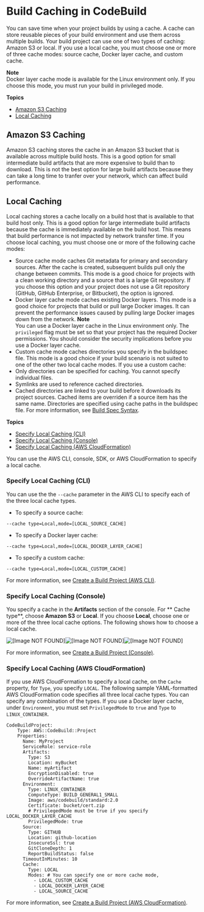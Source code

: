 # Build Caching in CodeBuild<a name="build-caching"></a>

 You can save time when your project builds by using a cache\. A cache can store reusable pieces of your build environment and use them across multiple builds\. Your build project can use one of two types of caching: Amazon S3 or local\. If you use a local cache, you must choose one or more of three cache modes: source cache, Docker layer cache, and custom cache\. 

**Note**  
Docker layer cache mode is available for the Linux environment only\. If you choose this mode, you must run your build in privileged mode\.

**Topics**
+ [Amazon S3 Caching](#caching-s3)
+ [Local Caching](#caching-local)

## Amazon S3 Caching<a name="caching-s3"></a>

 Amazon S3 caching stores the cache in an Amazon S3 bucket that is available across multiple build hosts\. This is a good option for small intermediate build artifacts that are more expensive to build than to download\. This is not the best option for large build artifacts because they can take a long time to tranfer over your network, which can affect build performance\. 

## Local Caching<a name="caching-local"></a>

 Local caching stores a cache locally on a build host that is available to that build host only\. This is a good option for large intermediate build artifacts because the cache is immediately available on the build host\. This means that build performance is not impacted by network transfer time\. If you choose local caching, you must choose one or more of the following cache modes: 
+  Source cache mode caches Git metadata for primary and secondary sources\. After the cache is created, subsequent builds pull only the change between commits\. This mode is a good choice for projects with a clean working directory and a source that is a large Git repository\. If you choose this option and your project does not use a Git repository \(GitHub, GitHub Enterprise, or Bitbucket\), the option is ignored\. 
+  Docker layer cache mode caches existing Docker layers\. This mode is a good choice for projects that build or pull large Docker images\. It can prevent the performance issues caused by pulling large Docker images down from the network\. 
**Note**  
 You can use a Docker layer cache in the Linux environment only\. 
 The `privileged` flag must be set so that your project has the required Docker permissions\. 
 You should consider the security implications before you use a Docker layer cache\. 
+  Custom cache mode caches directories you specify in the buildspec file\. This mode is a good choice if your build scenario is not suited to one of the other two local cache modes\. If you use a custom cache: 
  +  Only directories can be specified for caching\. You cannot specify individual files\. 
  +  Symlinks are used to reference cached directories\. 
  +  Cached directories are linked to your build before it downloads its project sources\. Cached items are overriden if a source item has the same name\. Directories are specified using cache paths in the buildspec file\. For more information, see [Build Spec Syntax](build-spec-ref.md#build-spec-ref-syntax)\. 

**Topics**
+ [Specify Local Caching \(CLI\)](#caching-local-cli)
+ [Specify Local Caching \(Console\)](#caching-local-console)
+ [Specify Local Caching \(AWS CloudFormation\)](#caching-local-cfn)

 You can use the AWS CLI, console, SDK, or AWS CloudFormation to specify a local cache\. 

### Specify Local Caching \(CLI\)<a name="caching-local-cli"></a>

 You can use the the `--cache` parameter in the AWS CLI to specify each of the three local cache types\. 
+  To specify a source cache: 

  ```
  --cache type=Local,mode=[LOCAL_SOURCE_CACHE]
  ```
+  To specify a Docker layer cache: 

  ```
  --cache type=Local,mode=[LOCAL_DOCKER_LAYER_CACHE]
  ```
+  To specify a custom cache: 

  ```
  --cache type=Local,mode=[LOCAL_CUSTOM_CACHE]
  ```

For more information, see [Create a Build Project \(AWS CLI\)](create-project.md#create-project-cli)\.

### Specify Local Caching \(Console\)<a name="caching-local-console"></a>

You specify a cache in the **Artifacts** section of the console\. For ** Cache type**, choose **Amazon S3** or **Local**\. If you choose **Local**, choose one or more of the three local cache options\. The following shows how to choose a local cache\.

![\[Image NOT FOUND\]](http://docs.aws.amazon.com/codebuild/latest/userguide/images/local-cache.png)![\[Image NOT FOUND\]](http://docs.aws.amazon.com/codebuild/latest/userguide/)![\[Image NOT FOUND\]](http://docs.aws.amazon.com/codebuild/latest/userguide/)

For more information, see [Create a Build Project \(Console\)](create-project.md#create-project-console)\.

### Specify Local Caching \(AWS CloudFormation\)<a name="caching-local-cfn"></a>

 If you use AWS CloudFormation to specify a local cache, on the `Cache` property, for `Type`, you specify `LOCAL`\. The following sample YAML\-formatted AWS CloudFormation code specifies all three local cache types\. You can specify any combination of the types\. If you use a Docker layer cache, under `Environment`, you must set `PrivilegedMode` to `true` and `Type` to `LINUX_CONTAINER`\. 

```
CodeBuildProject:
    Type: AWS::CodeBuild::Project
    Properties:
      Name: MyProject
      ServiceRole: service-role
      Artifacts:
        Type: S3
        Location: myBucket
        Name: myArtifact
        EncryptionDisabled: true
        OverrideArtifactName: true
      Environment:
        Type: LINUX_CONTAINER
        ComputeType: BUILD_GENERAL1_SMALL
        Image: aws/codebuild/standard:2.0
        Certificate: bucket/cert.zip
        # PrivilegedMode must be true if you specify LOCAL_DOCKER_LAYER_CACHE
        PrivilegedMode: true
      Source:
        Type: GITHUB
        Location: github-location
        InsecureSsl: true
        GitCloneDepth: 1
        ReportBuildStatus: false
      TimeoutInMinutes: 10
      Cache:
        Type: LOCAL
        Modes: # You can specify one or more cache mode, 
          - LOCAL_CUSTOM_CACHE
          - LOCAL_DOCKER_LAYER_CACHE
          - LOCAL_SOURCE_CACHE
```

For more information, see [Create a Build Project \(AWS CloudFormation\)](create-project.md#create-project-cloud-formation)\.